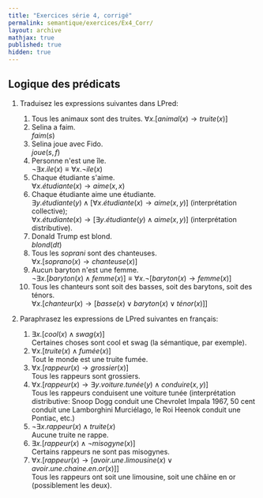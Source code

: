 ```yaml
---
title: "Exercices série 4, corrigé"
permalink: semantique/exercices/Ex4_Corr/
layout: archive
mathjax: true
published: true
hidden: true
---
```


## Logique des prédicats

1. Traduisez les expressions suivantes dans LPred:
   1. Tous les animaux sont des truites.  $\forall x. [animal(x) \rightarrow truite(x)$]
   2. Selina a faim.  
   $faim(s)$
   3. Selina joue avec Fido.  
   $joue(s,f)$
   4. Personne n'est une île.  
   $\neg \exists x. ile(x) \equiv \forall x. \neg ile(x)$
   5. Chaque étudiante s'aime.  
   $\forall x. étudiante(x) \rightarrow aime(x,x)$
   6. Chaque étudiante aime une étudiante.  
   $\exists y. étudiante (y) \land [\forall x. étudiante(x) \rightarrow aime(x,y)]$ (interprétation collective);  
   $\forall x. étudiante(x) \rightarrow [\exists y. étudiante(y) \land aime(x,y)]$ (interprétation distributive).
   7. Donald Trump est blond.  
   $blond(dt)$
   8. Tous les *soprani* sont des chanteuses.  
   $\forall x. [soprano(x) \rightarrow chanteuse(x)]$
   9. Aucun baryton n'est une femme.  
   $\neg \exists x. [baryton(x) \land femme(x)] \equiv \forall x. \neg [baryton(x) \rightarrow femme(x)]$
   10. Tous les chanteurs sont soit des basses, soit des barytons, soit des ténors.  
   $\forall x. [chanteur(x) \rightarrow [basse(x) \lor baryton(x) \lor ténor(x)]]$

2. Paraphrasez les expressions de LPred suivantes en français:
   1. $\exists x. [cool(x) \land swag(x)]$  
   Certaines choses sont cool et swag (la sémantique, par exemple).
   2. $\forall x. [truite(x) \land fumée(x)]$  
   Tout le monde est une truite fumée.
   3. $\forall x. [rappeur(x) \rightarrow grossier(x)]$  
   Tous les rappeurs sont grossiers.
   4. $\forall x. [rappeur(x) \rightarrow \exists y. voiture.tunée(y) \land conduire(x,y) ]$  
   Tous les rappeurs conduisent une voiture tunée (interprétation distributive: Snoop Dogg conduit une Chevrolet Impala 1967, 50 cent conduit une Lamborghini Murciélago, le Roi Heenok conduit une Pontiac, etc.)
   5. $\neg \exists x. rappeur(x) \land truite(x)$  
   Aucune truite ne rappe.
   6. $\exists x. [rappeur(x) \land \neg misogyne(x)]$  
   Certains rappeurs ne sont pas misogynes.
   7. $\forall x. [rappeur(x) \rightarrow [avoir.une.limousine(x) \lor avoir.une.chaine.en.or(x)]]$  
   Tous les rappeurs ont soit une limousine, soit une châine en or (possiblement les deux).
